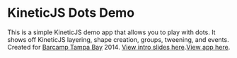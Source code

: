 KineticJS Dots Demo
===================

This is a simple KineticJS demo app that allows you to play with dots. It shows off KineticJS layering, shape creation, groups, tweening, and events. Created for [Barcamp Tampa Bay](http://barcamptampabay.org/) 2014. [View intro slides here](http://www.slideshare.net/VictorMichnowicz/html-5-with-kineticjs).[View app here](http://vmichnowicz.github.io/kineticjs-dots-demo/).
